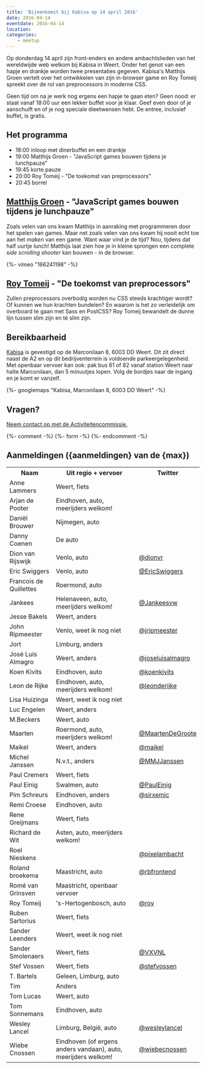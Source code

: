 ```yaml
---
title: 'Bijeenkomst bij Kabisa op 14 april 2016'
date: 2016-04-14
eventdate: 2016-04-14
location:
categories:
    - meetup
---
```


Op donderdag 14 april zijn front-enders en andere ambachtslieden van het wereldwijde web welkom bij Kabisa in Weert. Onder het genot van een hapje en drankje worden twee presentaties gegeven. Kabisa's Matthijs Groen vertelt over het ontwikkelen van zijn in-browser game en Roy Tomeij spreekt over de rol van preprocessors in moderne CSS.

Geen tijd om na je werk nog ergens een hapje te gaan eten? Geen nood: er staat vanaf 18:00 uur een lekker buffet voor je klaar. Geef even door of je aanschuift en of je nog speciale dieetwensen hebt. De entree, inclusief buffet, is gratis.

## Het programma

-   18:00 inloop met dinerbuffet en een drankje
-   19:00 Matthijs Groen - "JavaScript games bouwen tijdens je lunchpauze"
-   19:45 korte pauze
-   20:00 Roy Tomeij - "De toekomst van preprocessors"
-   20:45 borrel

## [Matthijs Groen](https://twitter.com/matthijsgroen) - "JavaScript games bouwen tijdens je lunchpauze"

Zoals velen van ons kwam Matthijs in aanraking met programmeren door het spelen van games. Maar net zoals velen van ons kwam hij nooit echt toe aan het _maken_ van een game. Want waar vind je de tijd? Nou, tijdens dat half uurtje lunch! Matthijs laat zien hoe je in kleine sprongen een complete _side scrolling shooter_ kan bouwen - in de browser.

<div>
    {%- vimeo "166241198" -%}
</div>

## [Roy Tomeij](https://twitter.com/roy) - "De toekomst van preprocessors"

Zullen preprocessors overbodig worden nu CSS steeds krachtiger wordt? Of kunnen we hun krachten bundelen? En waarom is het zo verleidelijk om overboard te gaan met Sass en PostCSS? Roy Tomeij bewandelt de dunne lijn tussen slim zijn en té slim zijn.

## Bereikbaarheid

[Kabisa](https://www.kabisa.nl/) is gevestigd op de Marconilaan 8, 6003 DD Weert. Dit zit direct naast de A2 en op dit bedrijventerrein is voldoende parkeergelegenheid. Met openbaar vervoer kan ook: pak bus 61 of 82 vanaf station Weert naar halte Marconilaan, dan 5 minuutjes lopen. Volg de bordjes naar de ingang en je komt er vanzelf.

{%- googlemaps "Kabisa, Marconilaan 8, 6003 DD Weert" -%}

## Vragen?

[Neem contact op met de Activiteitencommissie.](/vereniging/commissies/activiteiten)

{%- comment -%}
{%- form -%}
{%- endcomment -%}

## Aanmeldingen ({aanmeldingen} van de {max})

<table>
<tr>
<th scope="col">Naam</th>
<th scope="col">Uit regio + vervoer</th>
<th scope="col">Twitter</th>
</tr>
<tr>
<td>Anne Lammers</td>
<td>Weert, fiets</td>
<td></td>
</tr>
<tr>
<td>Arjan de Pooter</td>
<td>Eindhoven, auto, meerijders welkom!</td>
<td></td>
</tr>
<tr>
<td>Daniël Brouwer</td>
<td>Nijmegen, auto</td>
<td></td>
</tr>
<tr>
<td>Danny Coenen</td>
<td>De auto</td>
<td></td>
</tr>
<tr>
<td>Dion van Rijswijk </td>
<td>Venlo, auto</td>
<td><a href="https://twitter.com/dionvr" rel="nofollow">@dionvr</a></td>
</tr>
<tr>
<td>Eric Swiggers</td>
<td>Venlo, auto</td>
<td><a href="https://twitter.com/EricSwiggers" rel="nofollow">@EricSwiggers</a></td>
</tr>
<tr>
<td>Francois de Quillettes</td>
<td>Roermond, auto</td>
<td></td>
</tr>
<tr>
<td>Jankees</td>
<td>Helenaveen, auto, meerijders welkom!</td>
<td><a href="https://twitter.com/Jankeesvw" rel="nofollow">@Jankeesvw</a></td>
</tr>
<tr>
<td>Jesse Bakels</td>
<td>Weert, anders</td>
<td></td>
</tr>
<tr>
<td>John Ripmeester</td>
<td>Venlo, weet ik nog niet</td>
<td><a href="https://twitter.com/jripmeester" rel="nofollow">@jripmeester</a></td>
</tr>
<tr>
<td>Jort</td>
<td>Limburg, anders</td>
<td></td>
</tr>
<tr>
<td>José Luis Almagro</td>
<td>Weert, anders</td>
<td><a href="https://twitter.com/joseluisalmagro" rel="nofollow">@joseluisalmagro</a></td>
</tr>
<tr>
<td>Koen Kivits</td>
<td>Eindhoven, auto</td>
<td><a href="https://twitter.com/koenkivits" rel="nofollow">@koenkivits</a></td>
</tr>
<tr>
<td>Leon de Rijke</td>
<td>Eindhoven, auto, meerijders welkom!</td>
<td><a href="https://twitter.com/leonderijke" rel="nofollow">@leonderijke</a></td>
</tr>
<tr>
<td>Lisa Huizinga</td>
<td>Weert, weet ik nog niet</td>
<td></td>
</tr>
<tr>
<td>Luc Engelen</td>
<td>Weert, anders</td>
<td></td>
</tr>
<tr>
<td>M.Beckers</td>
<td>Weert, auto</td>
<td></td>
</tr>
<tr>
<td>Maarten</td>
<td>Roermond, auto, meerijders welkom!</td>
<td><a href="https://twitter.com/MaartenDeGroote" rel="nofollow">@MaartenDeGroote</a></td>
</tr>
<tr>
<td>Maikel</td>
<td>Weert, anders</td>
<td><a href="https://twitter.com/maikel" rel="nofollow">@maikel</a></td>
</tr>
<tr>
<td>Michel Janssen</td>
<td>N.v.t., anders</td>
<td><a href="https://twitter.com/MMJJanssen" rel="nofollow">@MMJJanssen</a></td>
</tr>
<tr>
<td>Paul Cremers</td>
<td>Weert, fiets</td>
<td></td>
</tr>
<tr>
<td>Paul Einig</td>
<td>Swalmen, auto</td>
<td><a href="https://twitter.com/PaulEinig" rel="nofollow">@PaulEinig</a></td>
</tr>
<tr>
<td>Pim Schreurs</td>
<td>Eindhoven, anders</td>
<td><a href="https://twitter.com/sirxemic" rel="nofollow">@sirxemic</a></td>
</tr>
<tr>
<td>Remi Croese</td>
<td>Eindhoven, auto</td>
<td></td>
</tr>
<tr>
<td>Rene Greijmans </td>
<td>Weert, fiets</td>
<td></td>
</tr>
<tr>
<td>Richard de Wit</td>
<td>Asten, auto, meerijders welkom!</td>
<td></td>
</tr>
<tr>
<td>Roel Nieskens</td>
<td></td>
<td><a href="https://twitter.com/pixelambacht" rel="nofollow">@pixelambacht</a></td>
</tr>
<tr>
<td>Roland broekema</td>
<td>Maastricht, auto</td>
<td><a href="https://twitter.com/rbfrontend" rel="nofollow">@rbfrontend</a></td>
</tr>
<tr>
<td>Romé van Grinsven</td>
<td>Maastricht, openbaar vervoer</td>
<td></td>
</tr>
<tr>
<td>Roy Tomeij</td>
<td>'s-Hertogenbosch, auto</td>
<td><a href="https://twitter.com/roy" rel="nofollow">@roy</a></td>
</tr>
<tr>
<td>Ruben Sartorius</td>
<td>Weert, fiets</td>
<td></td>
</tr>
<tr>
<td>Sander Leenders</td>
<td>Weert, weet ik nog niet</td>
<td></td>
</tr>
<tr>
<td>Sander Smolenaers</td>
<td>Weert, fiets</td>
<td><a href="https://twitter.com/VXVNL" rel="nofollow">@VXVNL</a></td>
</tr>
<tr>
<td>Stef Vossen</td>
<td>Weert, fiets</td>
<td><a href="https://twitter.com/stefvossen" rel="nofollow">@stefvossen</a></td>
</tr>
<tr>
<td>T. Bartels</td>
<td>Geleen, Limburg, auto</td>
<td></td>
</tr>
<tr>
<td>Tim</td>
<td>Anders</td>
<td></td>
</tr>
<tr>
<td>Tom Lucas</td>
<td>Weert, auto</td>
<td></td>
</tr>
<tr>
<td>Tom Sonnemans</td>
<td>Eindhoven, auto</td>
<td></td>
</tr>
<tr>
<td>Wesley Lancel</td>
<td>Limburg, België, auto</td>
<td><a href="https://twitter.com/wesleylancel" rel="nofollow">@wesleylancel</a></td>
</tr>
<tr>
<td>Wiebe Cnossen</td>
<td>Eindhoven (of ergens anders vandaan), auto, meerijders welkom!</td>
<td><a href="https://twitter.com/wiebecnossen" rel="nofollow">@wiebecnossen</a></td>
</tr>
</table>

